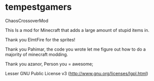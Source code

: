 tempestgamers
=============

ChaosCrossoverMod

This Is a mod for Minecraft that adds a large amount of stupid items in.

<p>Thank you ElmtFire for the sprites!</p>
<p>Thank you Pahimar, the code you wrote let me figure out how to do a majority of minecraft modding.</p>
<p>Thank you azanor, Person you = awesome;</p>

Lesser GNU Public License v3 (http://www.gnu.org/licenses/lgpl.html)
